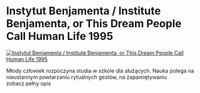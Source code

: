 Instytut Benjamenta / Institute Benjamenta, or This Dream People Call Human Life 1995 
=============
[![Instytut Benjamenta / Institute Benjamenta, or This Dream People Call Human Life 1995 ](http://vidos.pl/images/player.gif)](http://vidos.pl/instytut-benjamenta-institute-benjamenta-or-this-dream-people-call-human-life-1995)

 Młody człowiek rozpoczyna studia w szkole dla służących. Nauka polega na nieustannym powtarzaniu rytualnych gestów, na zapamiętywaniu zobacz pełny opis
